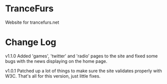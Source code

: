 TranceFurs
==========

Website for trancefurs.net

Change Log
==========
v1.1.0
Added 'games', 'twitter' and 'radio' pages to the site and fixed some bugs with the news displaying on the home page.

v1.0.1
Patched up a lot of things to make sure the site validates properly with W3C. That's all for this version, just little fixes.

